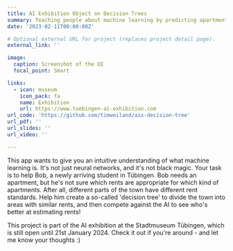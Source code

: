 ```yaml
---
title: AI Exhibition Object on Decision Trees
summary: Teaching people about machine learning by predicting apartment rents with decision trees.
date: '2023-02-11T00:00:00Z'

# Optional external URL for project (replaces project detail page).
external_link: ''

image:
  caption: Screenshot of the UI
  focal_point: Smart

links:
  - icon: museum
    icon_pack: fa
    name: Exhibition
    url: https://www.tuebingen-ai-exhibition.com
url_code: 'https://github.com/timweiland/aix-decision-tree'
url_pdf: ''
url_slides: ''
url_video: ''

---
```


This app wants to give you an intuitive understanding of what machine learning is. It's not just neural networks, and it's not black magic. Your task is to help Bob, a newly arriving student in Tübingen. Bob needs an apartment, but he's not sure which rents are appropriate for which kind of apartments. After all, different parts of the town have different rent standards. Help him create a so-called 'decision tree' to divide the town into areas with similar rents, and then compete against the AI to see who's better at estimating rents!

This project is part of the AI exhibition at the Stadtmuseum Tübingen, which is still open until 21st January 2024. Check it out if you're around - and let me know your thoughts :)

